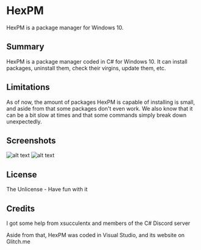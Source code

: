 # HexPM
HexPM is a package manager for Windows 10.

## Summary
HexPM is a package manager coded in C# for Windows 10. It can install packages, uninstall them, check their virgins, update them, etc.

## Limitations
As of now, the amount of packages HexPM is capable of installing is small, and aside from that some packages don't even work. We also know that it can be a bit slow at times and that some commands simply break down unexpectedly.

## Screenshots
![alt text](https://cdn.discordapp.com/attachments/606270006040199209/792318835259867136/unknown.png)
![alt text](https://cdn.discordapp.com/attachments/606270006040199209/792319135656443925/unknown.png)

## License
The Unlicense - Have fun with it

## Credits
I got some help from xsucculentx and members of the C# Discord server

Aside from that, HexPM was coded in Visual Studio, and its website on Glitch.me
